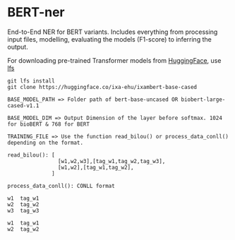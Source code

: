 # BERT-ner

End-to-End NER for BERT variants. Includes everything from processing input files, modelling, evaluating the models (F1-score) to inferring the output.

For downloading pre-trained Transformer models from [HuggingFace](https://huggingface.co/models), use [lfs](https://git-lfs.github.com/)

```
git lfs install
git clone https://huggingface.co/ixa-ehu/ixambert-base-cased
```

```
BASE_MODEL_PATH => Folder path of bert-base-uncased OR biobert-large-cased-v1.1

BASE_MODEL_DIM => Output Dimension of the layer before softmax. 1024 for bioBERT & 768 for BERT

TRAINING_FILE => Use the function read_bilou() or process_data_conll() depending on the format.
```

```
read_bilou(): [
                [w1,w2,w3],[tag_w1,tag_w2,tag_w3],
                [w1,w2],[tag_w1,tag_w2],
              ]
```

```
process_data_conll(): CONLL format

w1  tag_w1
w2  tag_w2
w3  tag_w3

w1  tag_w1
w2  tag_w2
```